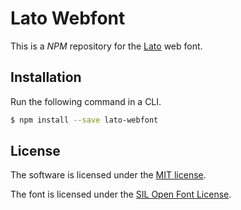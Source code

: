 # Lato Webfont
This is a *NPM* repository for the [Lato](http://www.latofonts.com) web font.

## Installation
Run the following command in a CLI.
```bash
$ npm install --save lato-webfont
```

## License
The software is licensed under the [MIT license](LICENSE).

The font is licensed under the [SIL Open Font License](OFL.txt).
